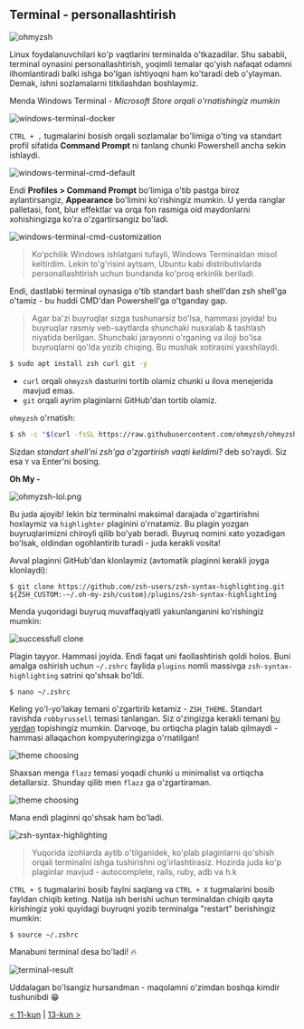 ## Terminal - personallashtirish

![ohmyzsh](images/ohmyzsh.png)

Linux foydalanuvchilari ko'p vaqtlarini terminalda o'tkazadilar. Shu sababli, terminal oynasini personallashtirish, yoqimli temalar qo'yish nafaqat odamni ilhomlantiradi balki ishga bo'lgan ishtiyoqni ham ko'taradi deb o'ylayman. Demak, ishni sozlamalarni titkilashdan boshlaymiz.

Menda Windows Terminal - *Microsoft Store orqali o'rnatishingiz mumkin*

![windows-terminal-docker](images/windows-terminal-docker.png)

`CTRL + ,` tugmalarini bosish orqali sozlamalar bo'limiga o'ting va standart profil sifatida **Command Prompt** ni tanlang chunki Powershell ancha sekin ishlaydi.  

![windows-terminal-cmd-default](images/windows-terminal-cmd-default.png)

Endi  **Profiles > Command Prompt** bo'limiga o'tib pastga biroz aylantirsangiz, **Appearance** bo'limini ko'rishingiz mumkin. U yerda ranglar palletasi, font, blur effektlar va orqa fon rasmiga oid maydonlarni xohishingizga ko'ra o'zgartirsangiz bo'ladi.

![windows-terminal-cmd-customization](images/windows-terminal-cmd-customization.png)

>Ko'pchilik Windows ishlatgani tufayli, Windows Terminaldan misol keltirdim. Lekin to'g'risini aytsam, Ubuntu kabi distributivlarda personallashtirish uchun bundanda ko'proq erkinlik beriladi. 

Endi, dastlabki terminal oynasiga o'tib standart bash shell'dan zsh shell'ga o'tamiz - bu huddi CMD'dan Powershell'ga o'tganday gap. 

>Agar ba'zi buyruqlar sizga tushunarsiz bo'lsa, hammasi joyida! bu buyruqlar rasmiy veb-saytlarda shunchaki nusxalab & tashlash niyatida berilgan. Shunchaki jarayonni o'rganing va iloji bo'lsa buyruqlarni qo'lda yozib chiqing. Bu mushak xotirasini yaxshilaydi.

```bash
$ sudo apt install zsh curl git -y
```

- `curl` orqali `ohmyzsh` dasturini tortib olamiz chunki u ilova menejerida mavjud emas. 
- `git` orqali ayrim plaginlarni GitHub'dan tortib olamiz. 

`ohmyzsh` o'rnatish:

```bash
$ sh -c "$(curl -fsSL https://raw.githubusercontent.com/ohmyzsh/ohmyzsh/master/tools/install.sh)"
```

Sizdan *standart shell'ni zsh'ga o'zgartirish vaqti keldimi?* deb so'raydi. Siz esa `Y` va Enter'ni bosing.

**Oh My -**

![ohmyzsh-lol.png](images/ohmyzsh-lol.png)

Bu juda ajoyib! lekin biz terminalni maksimal darajada o'zgartirishni hoxlaymiz va `highlighter` plaginini o'rnatamiz. Bu plagin yozgan buyruqlarimizni chiroyli qilib bo'yab beradi. Buyruq nomini xato yozadigan bo'lsak, oldindan ogohlantirib turadi - juda kerakli vosita!

Avval plaginni GitHub'dan klonlaymiz (avtomatik plaginni kerakli joyga klonlaydi):

```shell
$ git clone https://github.com/zsh-users/zsh-syntax-highlighting.git ${ZSH_CUSTOM:-~/.oh-my-zsh/custom}/plugins/zsh-syntax-highlighting
```

Menda yuqoridagi buyruq muvaffaqiyatli yakunlanganini ko'rishingiz mumkin:

![successfull clone](images/highlighter-plugin-success.png)

Plagin tayyor. Hammasi joyida. Endi faqat uni faollashtirish qoldi holos. Buni amalga oshirish uchun `~/.zshrc` faylida `plugins` nomli massivga `zsh-syntax-highlighting` satrini qo'shsak bo'ldi.

```
$ nano ~/.zshrc
```

Keling yo'l-yo'lakay temani o'zgartirib ketamiz - `ZSH_THEME`. Standart ravishda `robbyrussell` temasi tanlangan. Siz o'zingizga kerakli temani  [bu yerdan](https://github.com/ohmyzsh/ohmyzsh/wiki/Themes) topishingiz mumkin. Darvoqe, bu ortiqcha plagin talab qilmaydi - hammasi allaqachon kompyuteringizga o'rnatilgan! 

![theme choosing](images/ohmyzsh-theme.png)

Shaxsan menga `flazz` temasi yoqadi chunki u minimalist va ortiqcha detallarsiz. Shunday qilib men `flazz` ga o'zgartiraman.

![theme choosing](images/ohmyzsh-theme-flazz.png)

Mana endi plaginni qo'shsak ham bo'ladi.

![zsh-syntax-highlighting](images/zsh-syntax-highlighting.png)

> Yuqorida izohlarda aytib o'tilganidek, ko'plab plaginlarni qo'shish orqali terminalni ishga tushirishni og'irlashtirasiz. Hozirda juda ko'p plaginlar mavjud - autocomplete, rails, ruby, adb va h.k

`CTRL + S` tugmalarini bosib faylni saqlang va `CTRL + X` tugmalarini bosib fayldan chiqib keting. Natija ish berishi uchun terminaldan chiqib qayta kirishingiz yoki quyidagi buyruqni yozib terminalga "restart" berishingiz mumkin:

```bash
$ source ~/.zshrc
```

Manabuni terminal desa bo'ladi! 🔥

![terminal-result](images/terminal-result.png)

Uddalagan bo'lsangiz hursandman - maqolamni o'zimdan boshqa kimdir tushunibdi 😁

[< 11-kun](11-dars.md) | [13-kun >](13-dars.md)